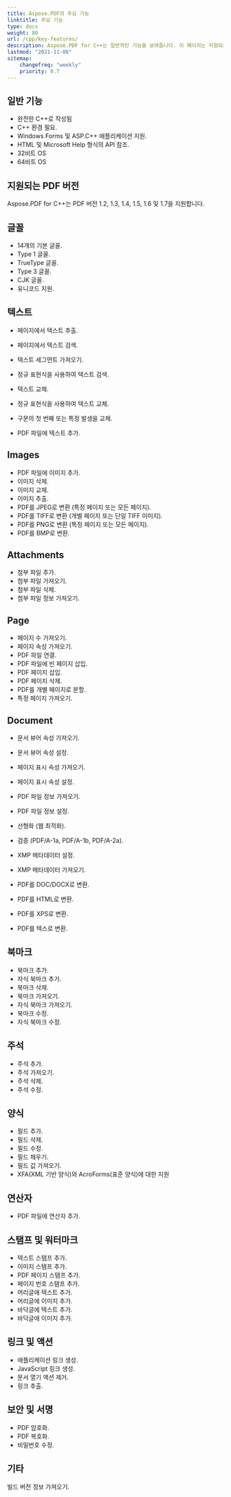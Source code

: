 ```yaml
---
title: Aspose.PDF의 주요 기능
linktitle: 주요 기능
type: docs
weight: 80
url: /cpp/key-features/
description: Aspose.PDF for C++는 일반적인 기능을 보여줍니다. 이 페이지는 지원되는 PDF 버전과 텍스트, 이미지, 주석, 문서 등에 대해 수행할 수 있는 모든 조작을 설명합니다.
lastmod: "2021-11-08"
sitemap:
    changefreq: "weekly"
    priority: 0.7
---
```


## 일반 기능

- 완전한 C++로 작성됨
- С++ 환경 필요.
- Windows Forms 및 ASP.C++ 애플리케이션 지원.
- HTML 및 Microsoft Help 형식의 API 참조.
- 32비트 OS
- 64비트 OS

## 지원되는 PDF 버전

Aspose.PDF for С++는 PDF 버전 1.2, 1.3, 1.4, 1.5, 1.6 및 1.7을 지원합니다.

## 글꼴

- 14개의 기본 글꼴.
- Type 1 글꼴.
- TrueType 글꼴.
- Type 3 글꼴.
- CJK 글꼴.
- 유니코드 지원.

## 텍스트

- 페이지에서 텍스트 추출.
- 페이지에서 텍스트 검색.
- 텍스트 세그먼트 가져오기.
- 정규 표현식을 사용하여 텍스트 검색.
- 텍스트 교체.
- 정규 표현식을 사용하여 텍스트 교체.

- 구문의 첫 번째 또는 특정 발생을 교체.
- PDF 파일에 텍스트 추가.

## Images

- PDF 파일에 이미지 추가.
- 이미지 삭제.
- 이미지 교체.
- 이미지 추출.
- PDF를 JPEG로 변환 (특정 페이지 또는 모든 페이지).
- PDF를 TIFF로 변환 (개별 페이지 또는 단일 TIFF 이미지).
- PDF를 PNG로 변환 (특정 페이지 또는 모든 페이지).
- PDF를 BMP로 변환.

## Attachments

- 첨부 파일 추가.
- 첨부 파일 가져오기.
- 첨부 파일 삭제.
- 첨부 파일 정보 가져오기.

## Page

- 페이지 수 가져오기.
- 페이지 속성 가져오기.
- PDF 파일 연결.
- PDF 파일에 빈 페이지 삽입.
- PDF 페이지 삽입.
- PDF 페이지 삭제.
- PDF를 개별 페이지로 분할.
- 특정 페이지 가져오기.

## Document

- 문서 뷰어 속성 가져오기.
- 문서 뷰어 속성 설정.
- 페이지 표시 속성 가져오기.
- 페이지 표시 속성 설정.
- PDF 파일 정보 가져오기.
- PDF 파일 정보 설정.
- 선형화 (웹 최적화).
- 검증 (PDF/A-1a, PDF/A-1b, PDF/A-2a).
- XMP 메타데이터 설정.
- XMP 메타데이터 가져오기.
- PDF를 DOC/DOCX로 변환.
- PDF를 HTML로 변환.

- PDF를 XPS로 변환.
- PDF를 텍스로 변환.

## 북마크

- 북마크 추가.
- 자식 북마크 추가.
- 북마크 삭제.
- 북마크 가져오기.
- 자식 북마크 가져오기.
- 북마크 수정.
- 자식 북마크 수정.

## 주석

- 주석 추가.
- 주석 가져오기.
- 주석 삭제.
- 주석 수정.

## 양식

- 필드 추가.
- 필드 삭제.
- 필드 수정.
- 필드 채우기.
- 필드 값 가져오기.
- XFA(XML 기반 양식)와 AcroForms(표준 양식)에 대한 지원

## 연산자

- PDF 파일에 연산자 추가.

## 스탬프 및 워터마크

- 텍스트 스탬프 추가.
- 이미지 스탬프 추가.
- PDF 페이지 스탬프 추가.
- 페이지 번호 스탬프 추가.
- 머리글에 텍스트 추가.
- 머리글에 이미지 추가.
- 바닥글에 텍스트 추가.
- 바닥글에 이미지 추가.

## 링크 및 액션

- 애플리케이션 링크 생성.
- JavaScript 링크 생성.
- 문서 열기 액션 제거.
- 링크 추출.

## 보안 및 서명

- PDF 암호화.
- PDF 복호화.
- 비밀번호 수정.

## 기타

빌드 버전 정보 가져오기.